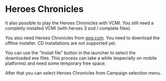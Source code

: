 # Heroes Chronicles

It also possible to play the Heroes Chronicles with VCMI. You still need a completly installed VCMI (with heroes 3 sod / complete files).

You also need Heroes Chronicles from [gog.com](https://www.gog.com/en/game/heroes_chronicles_all_chapters). You need to download the offline installer. CD installations are not supported yet.

You can use the "Install file" button in the launcher to select the downloaded exe files. This process can take a while (especially on mobile platforms) and need some temporary free space.

After that you can select Heroes Chronicles from Campaign selection menu.
